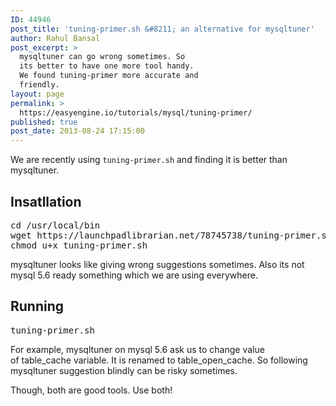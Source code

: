 ```yaml
---
ID: 44946
post_title: 'tuning-primer.sh &#8211; an alternative for mysqltuner'
author: Rahul Bansal
post_excerpt: >
  mysqltuner can go wrong sometimes. So
  its better to have one more tool handy.
  We found tuning-primer more accurate and
  friendly.
layout: page
permalink: >
  https://easyengine.io/tutorials/mysql/tuning-primer/
published: true
post_date: 2013-08-24 17:15:00
---
```

We are recently using <code>tuning-primer.sh</code> and finding it is better than mysqltuner.
<h2>Insatllation</h2>
<pre class="no-highlight">cd /usr/local/bin
wget https://launchpadlibrarian.net/78745738/tuning-primer.sh
chmod u+x tuning-primer.sh</pre>
mysqltuner looks like giving wrong suggestions sometimes. Also its not mysql 5.6 ready something which we are using everywhere.
<h2>Running</h2>
<pre class="no-highlight">tuning-primer.sh</pre>
For example, mysqltuner on mysql 5.6 ask us to change value of table_cache variable. It is renamed to table_open_cache. So following mysqltuner suggestion blindly can be risky sometimes.

Though, both are good tools. Use both!